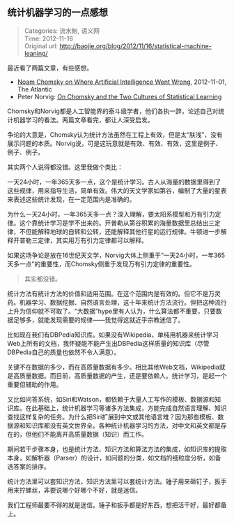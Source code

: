 统计机器学习的一点感想
---
    
> Categories: 流水帐, 语义网  
> Time: 2012-11-16  
> Original url: <http://baojie.org/blog/2012/11/16/statistical-machine-leaning/>
    
最近看了两篇文章，有些感想。

- [Noam Chomsky on Where Artificial Intelligence Went Wrong](http://www.theatlantic.com/technology/print/2012/11/noam-chomsky-on-where-artificial-intelligence-went-wrong/261637/), 2012-11-01, The Atlantic
- Peter Norvig: [On Chomsky and the Two Cultures of Statistical Learning](http://norvig.com/chomsky.html) 

Chomsky和Norvig都是人工智能界的泰斗级学者，他们各执一辞，论述自己对统计机器学习的看法。两篇文章看完，都让人深受启发。

争论的大意是，Chomsky认为统计方法虽然在工程上有效，但是太“肤浅”，没有展示问题的本质。Norvig说，可是这玩意就是有效、有效、有效，这里是例子、例子、例子。

其实两个人说得都没错。这里我做个类比：

一天24小时，一年365天多一点，这个是统计学习。古人从海量的数据里得到了这些规律，用来指导生活，简单有效。伟大的天文学家如第谷，编制了大量的星表来表述这些统计发现，在一定范围内是准确的。

为什么一天24小时，一年365天多一点？深入理解，要太阳系模型和万有引力定律。这个靠统计学习是学不出来的。开普勒从第谷积累的海量数据里总结出三定律，不但能解释地球的自转和公转，还能解释其他行星的运行规律。牛顿进一步解释开普勒三定律，其实用万有引力定律都可以解释。

如果这场争论是放在16世纪天文学，Norvig大体上侧重于“一天24小时，一年365天多一点”的重要性，而Chomsky侧重于发现万有引力定律的重要性。

> 其实都没错。

统计方法有统计方法的价值和适用范围。在这个范围内是有效的。但它不是万灵药。机器学习、数据挖掘、自然语言处理，这十年来统计方法流行。但把这种流行上升为信仰就不可取了。“大数据”hype里有人认为，什么算法都不重要，只要数据足够多，就能发现需要的规律——我觉得这就近乎宗教迷信了。

比如现在我们有DBPedia知识库。如果没有Wikipedia，单纯用机器来统计学习Web上所有的文档，我怀疑能不能产生出DBPedia这样质量的知识库（尽管DBPedia自己的质量也依然不令人满意）。

关键不在数据的多少，而在高质量数据有多少。相比其他Web文档，Wikipedia就是高质量数据。而目前，高质量数据的产生，还是要依赖人。统计学习，是起一个重要但辅助的作用。

又比如问答系统，如Siri和Watson，都依赖于大量人工写作的模板、数据源和知识库。在此基础上，统计机器学习等诸多方法集成，方能完成自然语言理解、知识查找这样复杂的任务。为什么把Siri扩展到中文或其他语言难？因为那些模板、数据源和知识库都没有英文世界全。各种统计机器学习的方法，对中文和英文都是存在的，但他们不能离开高质量数据（知识）而工作。

期间若干步骤本身，也是统计方法、知识方法和算法方法的集成，如知识库的提取本身，如解析器（Parser）的设计，如问题的分类，如文档的细粒度分析，如备选答案的排序。

统计方法里可以套知识方法，知识方法里可以套统计方法。锤子用来砸钉子，扳手用来拧螺丝，非要说哪个好哪个不好，就是迷信。

我们工程师最要不得的就是迷信。锤子和扳手都是好东西，想把活干好，最好都备上。     
    